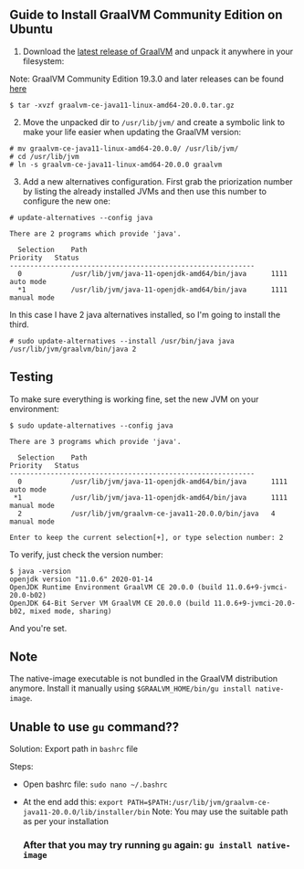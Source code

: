 ## Guide to Install GraalVM Community Edition on Ubuntu

1) Download the [latest release of GraalVM](https://github.com/oracle/graal/releases) and unpack it anywhere in your filesystem:


Note: GraalVM Community Edition 19.3.0 and later releases can be found [here](https://github.com/graalvm/graalvm-ce-builds/releases)


```
$ tar -xvzf graalvm-ce-java11-linux-amd64-20.0.0.tar.gz
```

2) Move the unpacked dir to `/usr/lib/jvm/` and create a symbolic link to make your life easier when updating the GraalVM version:

```
# mv graalvm-ce-java11-linux-amd64-20.0.0/ /usr/lib/jvm/
# cd /usr/lib/jvm
# ln -s graalvm-ce-java11-linux-amd64-20.0.0 graalvm
```

3) Add a new alternatives configuration. First grab the priorization number by listing the already installed JVMs and then use this number to configure the new one:

```
# update-alternatives --config java

There are 2 programs which provide 'java'.

  Selection    Path                                            Priority   Status
------------------------------------------------------------
  0            /usr/lib/jvm/java-11-openjdk-amd64/bin/java      1111      auto mode
  *1           /usr/lib/jvm/java-11-openjdk-amd64/bin/java      1111      manual mode
```

In this case I have 2 java alternatives installed, so I'm going to install the third.

```
# sudo update-alternatives --install /usr/bin/java java /usr/lib/jvm/graalvm/bin/java 2
```

## Testing

To make sure everything is working fine, set the new JVM on your environment:

```
$ sudo update-alternatives --config java

There are 3 programs which provide 'java'.

  Selection    Path                                            Priority   Status
------------------------------------------------------------
  0            /usr/lib/jvm/java-11-openjdk-amd64/bin/java      1111      auto mode
 *1            /usr/lib/jvm/java-11-openjdk-amd64/bin/java      1111      manual mode
  2            /usr/lib/jvm/graalvm-ce-java11-20.0.0/bin/java   4         manual mode

Enter to keep the current selection[+], or type selection number: 2
```

To verify, just check the version number:

```
$ java -version
openjdk version "11.0.6" 2020-01-14
OpenJDK Runtime Environment GraalVM CE 20.0.0 (build 11.0.6+9-jvmci-20.0-b02)
OpenJDK 64-Bit Server VM GraalVM CE 20.0.0 (build 11.0.6+9-jvmci-20.0-b02, mixed mode, sharing)

```

And you're set.

## Note

The native-image executable is not bundled in the GraalVM distribution anymore. Install it manually using `$GRAALVM_HOME/bin/gu install native-image`.


## Unable to use `gu` command??

Solution: Export path in `bashrc` file 

Steps:

- Open bashrc file: `sudo nano ~/.bashrc`

- At the end add this: `export PATH=$PATH:/usr/lib/jvm/graalvm-ce-java11-20.0.0/lib/installer/bin`
  Note: You may use the suitable path as per your installation
  
  ### After that you may try running `gu` again: `gu install native-image` 
  
